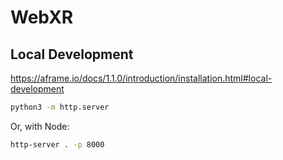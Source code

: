 # WebXR



## Local Development 

https://aframe.io/docs/1.1.0/introduction/installation.html#local-development

```sh
python3 -m http.server
```

Or, with Node:
```sh 
http-server . -p 8000
```

